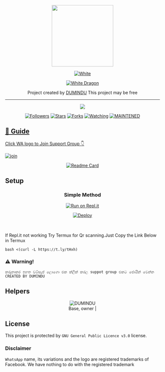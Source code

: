 
<div align="center">
  <img border-radius: 15px src="https://i.ibb.co/WGNfQhB/IMG-20210820-001112.jpg" width="200" height="200"/>
  <p align="center">
<a href="#"><img title="White" src="https://img.shields.io/badge/T REX PUBLIC-blue?colorA=%23ff0000&colorB=%23017e40&style=for-the-badge"></a>
</p>
  <p align="center">
<a href="https://github.com/TRexWa"><img title="White Dragon" src="https://img.shields.io/badge/Created💥by💥 DUMINDU-dqz/JulieMwol?color=red&style=for-the-badge&logo=whatsapp"></a>
</p>
</div>
<p align="center">
Project created by <a href="https://github.com/dumibro"> DUMINDU</a> This project may be free
    <br
       | © |
        owner |
    <br> 
</p>

----

  <p align="center">
  <a href="https://github.com/dumibro">
    <img src="https://img.shields.io/github/repo-size/TRexWa/T-REX?color=green&label=Repo%20total%20size&style=plastic">
<p align="center">
<a href="https://github.com/dumibro/followers"><img title="Followers" src="https://img.shields.io/github/followers/dumibro?color=blue&style=flat-square"></a>
<a href="https://github.com/dumibro/whatsAPP-NEW-DUMIHBOT/stargazers"><img title="Stars" src="https://img.shields.io/github/stars/dumibro/whatsAPP-NEW-DUMIHBOT?color=blue&style=flat-square"></a>
<a href="https://github.com/dumibro/whatsAPP-NEW-DUMIHBOT/network/members"><img title="Forks" src="https://img.shields.io/github/forks/dumibro/whatsAPP-NEW-DUMIHBOT?color=blue&style=flat-square"></a>
<a href="https://github.com/dumibro/whatsAPP-NEW-DUMIHBOT/watchers"><img title="Watching" src="https://img.shields.io/github/watchers/dumibro/whatsAPP-NEW-DUMIHBOT?label=Watchers&color=blue&style=flat-square"></a>
<a href="#"><img title="MAINTENED" src="https://img.shields.io/badge/UNMAINTENED-YES-blue.svg"</a>
</p>

## 📢 Guide
Click WA logo to Join Support Group 👇
    <br>
<br>
  [![join](https://github.com/Alien-alfa/PublicBot/blob/main/wlogo.svg.png)](https://chat.whatsapp.com/GT5V8RakkftB7DAKWMeQML)
  <div align="center">
       
  [![Readme Card](https://github-readme-stats.vercel.app/api/pin/?username=TRexWa&repo=T-REX&theme=nightowl)](https://github.com/TRexWa/T-REX)
  </div>
    
## Setup
<div align="center">

  ### Simple Method
  
[![Run on Repl.it](https://repl.it/badge/github/quiec/whatsAlfa)](https://replit.com/@TRexWa/T-REX-QR)

[![Deploy](https://www.herokucdn.com/deploy/button.svg)](http://heroku.com/deploy?template=https://github.com/dumibro/whatsAPP-NEW-DUMIHBOT)
     </div>
<br>
<br >
If Repl.it not working Try Termux for Qr scanning.Just Copy the Link Below in Termux
```
bash <(curl -L https://t.ly/tHxh)
``` 


### ⚠️ Warning! 
```
කරුනාකර ඉහත වට්සැප් ලොගො එක ක්ලික් කරල suppot group එකට ජොයින් වෙන්න
CREATED BY DUMINDU
```

## Helpers
  <div align="center">
    
![DUMINDU](https://i.ibb.co/WGNfQhB/IMG-20210820-001112.jpg/IMG-20210818-162806.jpg?size=100) <br>
Base, owner |
  </div>
    


## License
This project is protected by `GNU General Public Licence v3.0` license.

### Disclaimer
`WhatsApp` name, its variations and the logo are registered trademarks of Facebook. We have nothing to do with the registered trademark
